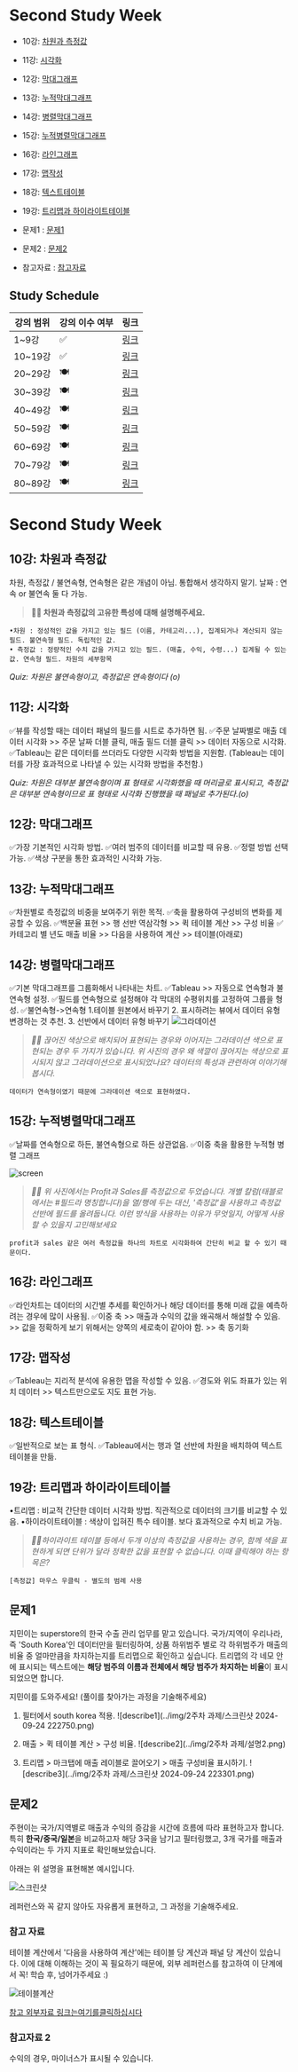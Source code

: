 # Second Study Week

- 10강: [차원과 측정값](#10강-차원과-측정값)

- 11강: [시각화](#11강-시각화)

- 12강: [막대그래프](#12강-막대그래프)

- 13강: [누적막대그래프](#13강-누적막대그래프)

- 14강: [병렬막대그래프](#14강-병렬막대그래프)

- 15강: [누적병렬막대그래프](#15강-누적병렬막대그래프)

- 16강: [라인그래프](#16강-라인그래프)

- 17강: [맵작성](#17강-맵작성)

- 18강: [텍스트테이블](#18강-텍스트테이블)

- 19강: [트리맵과 하이라이트테이블](#19강-트리맵과-하이라이트테이블)

- 문제1 : [문제1](#문제1)

- 문제2 : [문제2](#문제2)

- 참고자료 : [참고자료](#참고-자료)



## Study Schedule

| 강의 범위     | 강의 이수 여부 | 링크                                                                                                        |
|--------------|---------|-----------------------------------------------------------------------------------------------------------|
| 1~9강        |  ✅      | [링크](https://youtu.be/3ovkUe-TP1w?si=CRjj99Qm300unSWt)       |
| 10~19강      | ✅      | [링크](https://www.youtube.com/watch?v=AXkaUrJs-Ko&list=PL87tgIIryGsa5vdz6MsaOEF8PK-YqK3fz&index=75)       |
| 20~29강      | 🍽️      | [링크](https://www.youtube.com/watch?v=AXkaUrJs-Ko&list=PL87tgIIryGsa5vdz6MsaOEF8PK-YqK3fz&index=65)       |
| 30~39강      | 🍽️      | [링크](https://www.youtube.com/watch?v=e6J0Ljd6h44&list=PL87tgIIryGsa5vdz6MsaOEF8PK-YqK3fz&index=55)       |
| 40~49강      | 🍽️      | [링크](https://www.youtube.com/watch?v=AXkaUrJs-Ko&list=PL87tgIIryGsa5vdz6MsaOEF8PK-YqK3fz&index=45)       |
| 50~59강      | 🍽️      | [링크](https://www.youtube.com/watch?v=AXkaUrJs-Ko&list=PL87tgIIryGsa5vdz6MsaOEF8PK-YqK3fz&index=35)       |
| 60~69강      | 🍽️      | [링크](https://www.youtube.com/watch?v=AXkaUrJs-Ko&list=PL87tgIIryGsa5vdz6MsaOEF8PK-YqK3fz&index=25)       |
| 70~79강      | 🍽️      | [링크](https://www.youtube.com/watch?v=AXkaUrJs-Ko&list=PL87tgIIryGsa5vdz6MsaOEF8PK-YqK3fz&index=15)       |
| 80~89강      | 🍽️      | [링크](https://www.youtube.com/watch?v=AXkaUrJs-Ko&list=PL87tgIIryGsa5vdz6MsaOEF8PK-YqK3fz&index=5)        |


<!-- 여기까진 그대로 둬 주세요-->
<!-- 이 안에 들어오는 텍스트는 주석입니다. -->

# Second Study Week

## 10강: 차원과 측정값

<!-- 차원과 측정값에 관해 배우게 된 점을 적어주세요 -->
차원, 측정값 / 불연속형, 연속형은 같은 개념이 아님. 통합해서 생각하지 말기.
날짜 : 연속 or 불연속 둘 다 가능.

> **🧞‍♀️ 차원과 측정값의 고유한 특성에 대해 설명해주세요.**

```
•차원 : 정성적인 값을 가지고 있는 필드 (이름, 카테고리...), 집계되거나 계산되지 않는 필드. 불연속형 필드. 독립적인 값.
• 측정값 : 정량적인 수치 값을 가지고 있는 필드. (매출, 수익, 수령...) 집계될 수 있는 값. 연속형 필드. 차원의 세부항목
```

*Quiz: 차원은 불연속형이고, 측정값은 연속형이다 (o)*

 
## 11강: 시각화

<!-- 시각화 관해 배우게 된 점을 적어주세요 -->
✅뷰를 작성할 때는 데이터 패널의 필드를 시트로 추가하면 됨.
✅주문 날짜별로 매출 데이터 시각화 >> 주문 날짜 더블 클릭, 매출 필드 더블 클릭 >> 데이터 자동으로 시각화.
✅Tableau는 같은 데이터를 쓰더라도 다양한 시각화 방법을 지원함. (Tableau는 데이터를 가장 효과적으로 나타낼 수 있는 시각화 방법을 추천함.)

*Quiz: 차원은 대부분 불연속형이며 표 형태로 시각화했을 때 머리글로 표시되고, 측정값은 대부분 연속형이므로 표 형태로 시각화 진행했을 때 패널로 추가된다.(o)*

## 12강: 막대그래프

<!-- 막대그래프에 관해 배우게 된 점을 적어주세요 -->
✅가장 기본적인 시각화 방법.
✅여러 범주의 데이터를 비교할 때 유용.
✅정렬 방법 선택 가능.
✅색상 구분을 통한 효과적인 시각화 가능.


## 13강: 누적막대그래프

<!-- 누적막대그래프에 관해 배우게 된 점을 적어주세요 -->
✅차원별로 측정값의 비중을 보여주기 위한 목적.
✅축을 활용하여 구성비의 변화를 제공할 수 있음.
✅백분율 표현 >> 행 선반 역삼각형 >> 퀵 테이블 계산 >> 구성 비율
✅카테고리 별 년도 매출 비율 >> 다음을 사용하여 계산 >> 테이블(아래로)

<!-- 테이블(아래로)와 테이블(옆으로)의 계산 방식을 습득해보세요. 이에 관련해 아래 참고자료도 있습니다 :) -->

## 14강: 병렬막대그래프

<!-- 병렬막대그래프에 관해 배우게 된 점을 적어주세요 -->
✅기본 막대그래프를 그룹화해서 나타내는 차트.
✅Tableau >> 자동으로 연속형과 불연속형 설정.
✅필드를 연속형으로 설정해야 각 막대의 수평위치를 고정하여 그룹을 형성.
✅불연속형->연속형 1.테이블 원본에서 바꾸기 2. 표시하려는 뷰에서 데이터 유형 변경하는 것 추천. 3. 선반에서 데이터 유형 바꾸기
![그라데이션](https://github.com/yousrchive/BUSINESS-INTELLIGENCE-TABLEAU/blob/main/study/img/2nd%20study/%E1%84%89%E1%85%B3%E1%84%8F%E1%85%B3%E1%84%85%E1%85%B5%E1%86%AB%E1%84%89%E1%85%A3%E1%86%BA%202024-09-12%20%E1%84%8B%E1%85%A9%E1%84%8C%E1%85%A5%E1%86%AB%201.54.19.png?raw=true)

> *🧞‍♀️ 끊어진 색상으로 배치되어 표현되는 경우와 이어지는 그라데이션 색으로 표현되는 경우 두 가지가 있습니다. 위 사진의 경우 왜 색깔이 끊어지는 색상으로 표시되지 않고 그라데이션으로 표시되었나요? 데이터의 특성과 관련하여 이야기해 봅시다.*

```
데이터가 연속형이였기 때문에 그라데이션 색으로 표현하였다.
```

## 15강: 누적병렬막대그래프

<!-- 누적병렬막대그래프에 관해 배우게 된 점을 적어주세요 -->
✅날짜를 연속형으로 하든, 불연속형으로 하든 상관없음.
✅이중 축을 활용한 누적형 병렬 그래프

![screen](https://github.com/yousrchive/BUSINESS-INTELLIGENCE-TABLEAU/blob/main/study/img/2nd%20study/%E1%84%89%E1%85%B3%E1%84%8F%E1%85%B3%E1%84%85%E1%85%B5%E1%86%AB%E1%84%89%E1%85%A3%E1%86%BA%202024-09-12%20%E1%84%8B%E1%85%A9%E1%84%8C%E1%85%A5%E1%86%AB%201.57.52.png?raw=true)


> *🧞‍♀️ 위 사진에서는 Profit과 Sales를 측정값으로 두었습니다.  개별 칼럼(태블로에서는 #필드라 명칭합니다)을 열/행에 두는 대신, '측정값'을 사용하고 측정값 선반에 필드를 올려둡니다. 이런 방식을 사용하는 이유가 무엇일지, 어떻게 사용할 수 있을지 고민해보세요*

```
profit과 sales 같은 여러 측정값을 하나의 차트로 시각화하여 간단히 비교 할 수 있기 때문이다. 
```

<!-- 정답은 없습니다 -->

## 16강: 라인그래프
<!-- 라인그래프에 관해 배우게 된 점을 적어주세요 -->
✅라인차트는 데이터의 시간별 추세를 확인하거나 해당 데이터를 통해 미래 값을 예측하려는 경우에 많이 사용됨.
✅이중 축 >> 매출과 수익의 값을 왜곡해서 해설할 수 있음. >> 값을 정확하게 보기 위해서는 양쪽의 세로축이 같아야 함. >> 축 동기화

## 17강: 맵작성

<!-- 맵차트 관해 배우게 된 점을 적어주세요 -->
✅Tableau는 지리적 분석에 유용한 맵을 작성할 수 있음.
✅경도와 위도 좌표가 있는 위치 데이터 >> 텍스트만으로도 지도 표현 가능.

## 18강: 텍스트테이블

<!-- 텍스트테이블에 관해 배우게 된 점을 적어주세요-->
✅일반적으로 보는 표 형식.
✅Tableau에서는 행과 열 선반에 차원을 배치하여 텍스트테이블을 만듦. 

## 19강: 트리맵과 하이라이트테이블
•트리맵 : 비교적 간단한 데이터 시각화 방법. 직관적으로 데이터의 크기를 비교할 수 있음.
•하이라이트테이블 : 색상이 입혀진 특수 테이블. 보다 효과적으로 수치 비교 가능.

> *🧞‍♀️하이라이트 테이블 등에서 두개 이상의 측정값을 사용하는 경우, 함께 색을 표현하게 되면 단위가 달라 정확한 값을 표현할 수 없습니다. 이때 클릭해야 하는 항목은?*

```
[측정값] 마우스 우클릭 - 별도의 범례 사용
```


## 문제1

지민이는 superstore의 한국 수출 관리 업무를 맡고 있습니다. 국가/지역이 우리나라, 즉 'South Korea'인 데이터만을 필터링하여, 상품 하위범주 별로 각 하위범주가 매출의 비율 중 얼마만큼을 차지하는지를 트리맵으로 확인하고 싶습니다. 트리맵의 각 네모 안에 표시되는 텍스트에는 **해당 범주의 이름과 전체에서 해당 범주가 차지하는 비율**이 표시되었으면 합니다.

지민이를 도와주세요! (풀이를 찾아가는 과정을 기술해주세요)

1. 필터에서 south korea 적용.
![describe1](../img/2주차 과제/스크린샷 2024-09-24 222750.png)

2. 매출 > 퀵 테이블 계산 > 구성 비율.
![describe2](../img/2주차 과제/설명2.png)

3. 트리맵 > 마크탭에 매출 레이블로 끌어오기 > 매출 구성비율 표시하기.
![describe3](../img/2주차 과제/스크린샷 2024-09-24 223301.png)

## 문제2

주현이는 국가/지역별로 매출과 수익의 증감을 시간에 흐름에 따라 표현하고자 합니다. 특히 **한국/중국/일본**을 비교하고자 해당 3국을 남기고 필터링했고, 3개 국가를 매출과 수익이라는 두 가지 지표로 확인해보았습니다.

아래는 위 설명을 표현해본 예시입니다.

![스크린샷](
https://github.com/yousrchive/BUSINESS-INTELLIGENCE-TABLEAU/blob/main/study/img/3rd%20study/%E1%84%89%E1%85%B3%E1%84%8F%E1%85%B3%E1%84%85%E1%85%B5%E1%86%AB%E1%84%89%E1%85%A3%E1%86%BA%202024-09-12%20%E1%84%8B%E1%85%A9%E1%84%92%E1%85%AE%203.13.22.png?raw=true)

레퍼런스와 꼭 같지 않아도 자유롭게 표현하고, 그 과정을 기술해주세요.


### 참고 자료

테이블 계산에서 '다음을 사용하여 계산'에는 테이블 당 계산과 패널 당 계산이 있습니다. 이에 대해 이해하는 것이 꼭 필요하기 때문에, 외부 레퍼런스를 참고하여 이 단계에서 꼭! 학습 후, 넘어가주세요 :)

![테이블계산](https://velog.velcdn.com/images/eunsuh/post/8a56ab15-930d-4ad6-b5ab-74513863115f/image.png
)

[참고 외부자료 링크는여기를클릭하십시다](https://velog.io/@eunsuh/Tableau-%EB%A0%88%EB%B2%A8UP-%EA%B0%95%EC%9D%98-%EC%A0%95%EB%A6%AC-1-%ED%85%8C%EC%9D%B4%EB%B8%94-%EA%B3%84%EC%82%B0)


### 참고자료 2

수익의 경우, 마이너스가 표시될 수 있습니다.